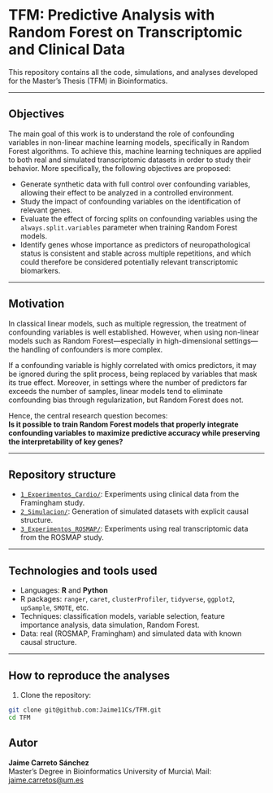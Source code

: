 # TFM: Predictive Analysis with Random Forest on Transcriptomic and Clinical Data

This repository contains all the code, simulations, and analyses developed for the Master’s Thesis (TFM) in Bioinformatics.

---

## Objectives

The main goal of this work is to understand the role of confounding variables in non-linear machine learning models, specifically in Random Forest algorithms. To achieve this, machine learning techniques are applied to both real and simulated transcriptomic datasets in order to study their behavior. More specifically, the following objectives are proposed:

- Generate synthetic data with full control over confounding variables, allowing their effect to be analyzed in a controlled environment.
- Study the impact of confounding variables on the identification of relevant genes.
- Evaluate the effect of forcing splits on confounding variables using the `always.split.variables` parameter when training Random Forest models.
- Identify genes whose importance as predictors of neuropathological status is consistent and stable across multiple repetitions, and which could therefore be considered potentially relevant transcriptomic biomarkers.

---

## Motivation

In classical linear models, such as multiple regression, the treatment of confounding variables is well established. However, when using non-linear models such as Random Forest—especially in high-dimensional settings—the handling of confounders is more complex.

If a confounding variable is highly correlated with omics predictors, it may be ignored during the split process, being replaced by variables that mask its true effect. Moreover, in settings where the number of predictors far exceeds the number of samples, linear models tend to eliminate confounding bias through regularization, but Random Forest does not.

Hence, the central research question becomes:  
**Is it possible to train Random Forest models that properly integrate confounding variables to maximize predictive accuracy while preserving the interpretability of key genes?**

---

##  Repository structure

- [`1_Experimentos_Cardio/`](./1_Experimentos_Cardio): Experiments using clinical data from the Framingham study.
- [`2_Simulacion/`](./2_Simulacion): Generation of simulated datasets with explicit causal structure.
- [`3_Experimentos_ROSMAP/`](./3_Experimentos_ROSMAP): Experiments using real transcriptomic data from the ROSMAP study.

---

##  Technologies and tools used

- Languages: **R** and **Python**
- R packages: `ranger`, `caret`, `clusterProfiler`, `tidyverse`, `ggplot2`, `upSample`, `SMOTE`, etc.
- Techniques: classification models, variable selection, feature importance analysis, data simulation, Random Forest.
- Data: real (ROSMAP, Framingham) and simulated data with known causal structure.

---

## How to reproduce the analyses

1. Clone the repository:

```bash
git clone git@github.com:Jaime11Cs/TFM.git
cd TFM

```

## Autor

**Jaime Carreto Sánchez**  
Master’s Degree in Bioinformatics 
University of Murcia\\
Mail: jaime.carretos@um.es
